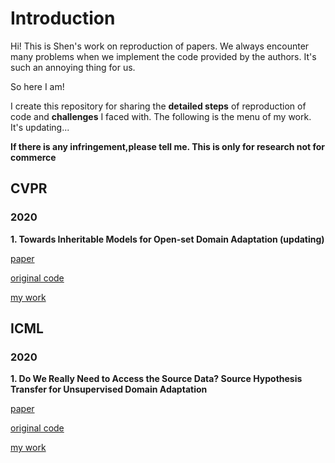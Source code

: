 # Introduction
Hi! This is Shen's work on reproduction of papers. We always encounter many problems when we implement the code provided by the authors. It's such an annoying thing for us. 

So here I am!

I create this repository for sharing the **detailed steps** of reproduction of code and **challenges** I faced with. The following is the menu of my work. It's updating...

**If there is any infringement,please tell me. This is only for research not for commerce**
## CVPR

### 2020

**1. Towards Inheritable Models for Open-set Domain Adaptation (updating)**

[paper](https://arxiv.org/abs/2004.04388) 

[original code](https://sites.google.com/view/inheritune)  

[my work](https://github.com/simonshenm/IMODA_CVPR2020)

## ICML

### 2020

**1. Do We Really Need to Access the Source Data? Source Hypothesis Transfer for Unsupervised Domain Adaptation**

[paper](https://arxiv.org/abs/2002.08546)  

[original code](https://github.com/tim-learn/SHOT)  

[my work](https://github.com/simonshenm/SHOT_ICML2020)
